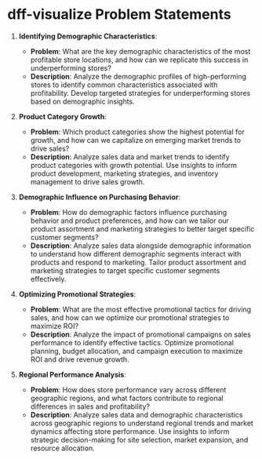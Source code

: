 # dff-visualize Problem Statements

1. **Identifying Demographic Characteristics**: 
   - **Problem**: What are the key demographic characteristics of the most profitable store locations, and how can we replicate this success in underperforming stores?
   - **Description**: Analyze the demographic profiles of high-performing stores to identify common characteristics associated with profitability. Develop targeted strategies for underperforming stores based on demographic insights.

2. **Product Category Growth**:
   - **Problem**: Which product categories show the highest potential for growth, and how can we capitalize on emerging market trends to drive sales?
   - **Description**: Analyze sales data and market trends to identify product categories with growth potential. Use insights to inform product development, marketing strategies, and inventory management to drive sales growth.

3. **Demographic Influence on Purchasing Behavior**:
   - **Problem**: How do demographic factors influence purchasing behavior and product preferences, and how can we tailor our product assortment and marketing strategies to better target specific customer segments?
   - **Description**: Analyze sales data alongside demographic information to understand how different demographic segments interact with products and respond to marketing. Tailor product assortment and marketing strategies to target specific customer segments effectively.

4. **Optimizing Promotional Strategies**:
   - **Problem**: What are the most effective promotional tactics for driving sales, and how can we optimize our promotional strategies to maximize ROI?
   - **Description**: Analyze the impact of promotional campaigns on sales performance to identify effective tactics. Optimize promotional planning, budget allocation, and campaign execution to maximize ROI and drive revenue growth.

5. **Regional Performance Analysis**:
   - **Problem**: How does store performance vary across different geographic regions, and what factors contribute to regional differences in sales and profitability?
   - **Description**: Analyze sales data and demographic characteristics across geographic regions to understand regional trends and market dynamics affecting store performance. Use insights to inform strategic decision-making for site selection, market expansion, and resource allocation.
